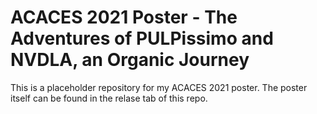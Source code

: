 # ACACES 2021 Poster - The Adventures of PULPissimo and NVDLA, an Organic Journey

This is a placeholder repository for my ACACES 2021 poster.
The poster itself can be found in the relase tab of this repo.
